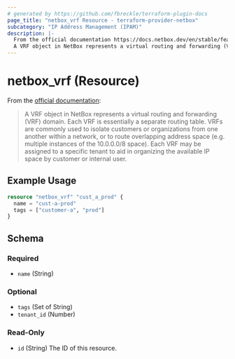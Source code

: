 ```yaml
---
# generated by https://github.com/fbreckle/terraform-plugin-docs
page_title: "netbox_vrf Resource - terraform-provider-netbox"
subcategory: "IP Address Management (IPAM)"
description: |-
  From the official documentation https://docs.netbox.dev/en/stable/features/ipam/#virtual-routing-and-forwarding-vrf:
  A VRF object in NetBox represents a virtual routing and forwarding (VRF) domain. Each VRF is essentially a separate routing table. VRFs are commonly used to isolate customers or organizations from one another within a network, or to route overlapping address space (e.g. multiple instances of the 10.0.0.0/8 space). Each VRF may be assigned to a specific tenant to aid in organizing the available IP space by customer or internal user.
---
```


# netbox_vrf (Resource)

From the [official documentation](https://docs.netbox.dev/en/stable/features/ipam/#virtual-routing-and-forwarding-vrf):

> A VRF object in NetBox represents a virtual routing and forwarding (VRF) domain. Each VRF is essentially a separate routing table. VRFs are commonly used to isolate customers or organizations from one another within a network, or to route overlapping address space (e.g. multiple instances of the 10.0.0.0/8 space). Each VRF may be assigned to a specific tenant to aid in organizing the available IP space by customer or internal user.

## Example Usage

```terraform
resource "netbox_vrf" "cust_a_prod" {
  name = "cust-a-prod"
  tags = ["customer-a", "prod"]
}
```

<!-- schema generated by tfplugindocs -->
## Schema

### Required

- `name` (String)

### Optional

- `tags` (Set of String)
- `tenant_id` (Number)

### Read-Only

- `id` (String) The ID of this resource.
